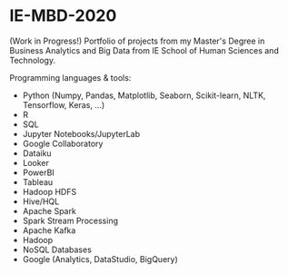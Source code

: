 # IE-MBD-2020
(Work in Progress!) Portfolio of projects from my Master's Degree in Business Analytics and Big Data from IE School of Human Sciences and Technology.

Programming languages & tools:
+ Python (Numpy, Pandas, Matplotlib, Seaborn, Scikit-learn, NLTK, Tensorflow, Keras, ...)
+ R
+ SQL
+ Jupyter Notebooks/JupyterLab
+ Google Collaboratory
+ Dataiku
+ Looker
+ PowerBI
+ Tableau
+ Hadoop HDFS
+ Hive/HQL
+ Apache Spark
+ Spark Stream Processing
+ Apache Kafka
+ Hadoop
+ NoSQL Databases
+ Google (Analytics, DataStudio, BigQuery)
